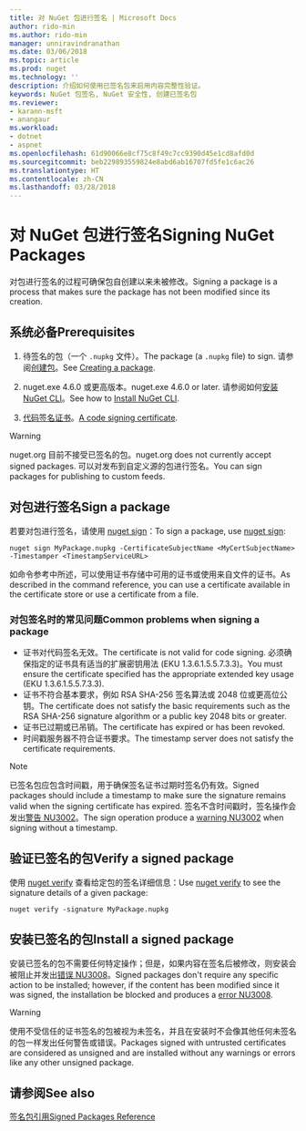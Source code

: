 ```yaml
---
title: 对 NuGet 包进行签名 | Microsoft Docs
author: rido-min
ms.author: rido-min
manager: unniravindranathan
ms.date: 03/06/2018
ms.topic: article
ms.prod: nuget
ms.technology: ''
description: 介绍如何使用已签名包来启用内容完整性验证。
keywords: NuGet 包签名, NuGet 安全性, 创建已签名包
ms.reviewer:
- karann-msft
- anangaur
ms.workload:
- dotnet
- aspnet
ms.openlocfilehash: 61d90066e8cf75c8f49c7cc9390d45e1cd8afd0d
ms.sourcegitcommit: beb229893559824e8abd6ab16707fd5fe1c6ac26
ms.translationtype: HT
ms.contentlocale: zh-CN
ms.lasthandoff: 03/28/2018
---
```

# <a name="signing-nuget-packages"></a><span data-ttu-id="91cdf-104">对 NuGet 包进行签名</span><span class="sxs-lookup"><span data-stu-id="91cdf-104">Signing NuGet Packages</span></span>

<span data-ttu-id="91cdf-105">对包进行签名的过程可确保包自创建以来未被修改。</span><span class="sxs-lookup"><span data-stu-id="91cdf-105">Signing a package is a process that makes sure the package has not been modified since its creation.</span></span>

## <a name="prerequisites"></a><span data-ttu-id="91cdf-106">系统必备</span><span class="sxs-lookup"><span data-stu-id="91cdf-106">Prerequisites</span></span>

1. <span data-ttu-id="91cdf-107">待签名的包（一个 `.nupkg` 文件）。</span><span class="sxs-lookup"><span data-stu-id="91cdf-107">The package (a `.nupkg` file) to sign.</span></span> <span data-ttu-id="91cdf-108">请参阅[创建包](creating-a-package.md)。</span><span class="sxs-lookup"><span data-stu-id="91cdf-108">See [Creating a package](creating-a-package.md).</span></span>

1. <span data-ttu-id="91cdf-109">nuget.exe 4.6.0 或更高版本。</span><span class="sxs-lookup"><span data-stu-id="91cdf-109">nuget.exe 4.6.0 or later.</span></span> <span data-ttu-id="91cdf-110">请参阅如何[安装 NuGet CLI](../install-nuget-client-tools.md#nugetexe-cli)。</span><span class="sxs-lookup"><span data-stu-id="91cdf-110">See how to [Install NuGet CLI](../install-nuget-client-tools.md#nugetexe-cli).</span></span>

1. <span data-ttu-id="91cdf-111">[代码签名证书](../reference/signed-packages-reference.md#get-a-code-signing-certificate)。</span><span class="sxs-lookup"><span data-stu-id="91cdf-111">[A code signing certificate](../reference/signed-packages-reference.md#get-a-code-signing-certificate).</span></span>

> [!Warning]
> <span data-ttu-id="91cdf-112">nuget.org 目前不接受已签名的包。</span><span class="sxs-lookup"><span data-stu-id="91cdf-112">nuget.org does not currently accept signed packages.</span></span> <span data-ttu-id="91cdf-113">可以对发布到自定义源的包进行签名。</span><span class="sxs-lookup"><span data-stu-id="91cdf-113">You can sign packages for publishing to custom feeds.</span></span>

## <a name="sign-a-package"></a><span data-ttu-id="91cdf-114">对包进行签名</span><span class="sxs-lookup"><span data-stu-id="91cdf-114">Sign a package</span></span>

<span data-ttu-id="91cdf-115">若要对包进行签名，请使用 [nuget sign](../tools/cli-ref-sign.md)：</span><span class="sxs-lookup"><span data-stu-id="91cdf-115">To sign a package, use [nuget sign](../tools/cli-ref-sign.md):</span></span>

```cli
nuget sign MyPackage.nupkg -CertificateSubjectName <MyCertSubjectName> -Timestamper <TimestampServiceURL>
```

<span data-ttu-id="91cdf-116">如命令参考中所述，可以使用证书存储中可用的证书或使用来自文件的证书。</span><span class="sxs-lookup"><span data-stu-id="91cdf-116">As described in the command reference, you can use a certificate available in the certificate store or use a certificate from a file.</span></span>

### <a name="common-problems-when-signing-a-package"></a><span data-ttu-id="91cdf-117">对包签名时的常见问题</span><span class="sxs-lookup"><span data-stu-id="91cdf-117">Common problems when signing a package</span></span>

- <span data-ttu-id="91cdf-118">证书对代码签名无效。</span><span class="sxs-lookup"><span data-stu-id="91cdf-118">The certificate is not valid for code signing.</span></span> <span data-ttu-id="91cdf-119">必须确保指定的证书具有适当的扩展密钥用法 (EKU 1.3.6.1.5.5.7.3.3)。</span><span class="sxs-lookup"><span data-stu-id="91cdf-119">You must ensure the certificate specified has the appropriate extended key usage (EKU 1.3.6.1.5.5.7.3.3).</span></span>
- <span data-ttu-id="91cdf-120">证书不符合基本要求，例如 RSA SHA-256 签名算法或 2048 位或更高位公钥。</span><span class="sxs-lookup"><span data-stu-id="91cdf-120">The certificate does not satisfy the basic requirements such as the RSA SHA-256 signature algorithm or a public key 2048 bits or greater.</span></span>
- <span data-ttu-id="91cdf-121">证书已过期或已吊销。</span><span class="sxs-lookup"><span data-stu-id="91cdf-121">The certificate has expired or has been revoked.</span></span>
- <span data-ttu-id="91cdf-122">时间戳服务器不符合证书要求。</span><span class="sxs-lookup"><span data-stu-id="91cdf-122">The timestamp server does not satisfy the certificate requirements.</span></span>

> [!Note]
> <span data-ttu-id="91cdf-123">已签名包应包含时间戳，用于确保签名证书过期时签名仍有效。</span><span class="sxs-lookup"><span data-stu-id="91cdf-123">Signed packages should include a timestamp to make sure the signature remains valid when the signing certificate has expired.</span></span> <span data-ttu-id="91cdf-124">签名不含时间戳时，签名操作会发出[警告 NU3002](../reference/Errors-and-Warnings.md#nu3002)。</span><span class="sxs-lookup"><span data-stu-id="91cdf-124">The sign operation produce a [warning NU3002](../reference/Errors-and-Warnings.md#nu3002) when signing without a timestamp.</span></span>

## <a name="verify-a-signed-package"></a><span data-ttu-id="91cdf-125">验证已签名的包</span><span class="sxs-lookup"><span data-stu-id="91cdf-125">Verify a signed package</span></span>

<span data-ttu-id="91cdf-126">使用 [nuget verify](../tools/cli-ref-verify.md) 查看给定包的签名详细信息：</span><span class="sxs-lookup"><span data-stu-id="91cdf-126">Use [nuget verify](../tools/cli-ref-verify.md) to see the signature details of a given package:</span></span>

```cli
nuget verify -signature MyPackage.nupkg
```

## <a name="install-a-signed-package"></a><span data-ttu-id="91cdf-127">安装已签名的包</span><span class="sxs-lookup"><span data-stu-id="91cdf-127">Install a signed package</span></span>

<span data-ttu-id="91cdf-128">安装已签名的包不需要任何特定操作；但是，如果内容在签名后被修改，则安装会被阻止并发出[错误 NU3008](../reference/Errors-and-Warnings.md#nu3008)。</span><span class="sxs-lookup"><span data-stu-id="91cdf-128">Signed packages don't require any specific action to be installed; however, if the content has been modified since it was signed, the installation be blocked and produces a [error NU3008](../reference/Errors-and-Warnings.md#nu3008).</span></span>

> [!Warning]
> <span data-ttu-id="91cdf-129">使用不受信任的证书签名的包被视为未签名，并且在安装时不会像其他任何未签名的包一样发出任何警告或错误。</span><span class="sxs-lookup"><span data-stu-id="91cdf-129">Packages signed with untrusted certificates are considered as unsigned and are installed without any warnings or errors like any other unsigned package.</span></span>

## <a name="see-also"></a><span data-ttu-id="91cdf-130">请参阅</span><span class="sxs-lookup"><span data-stu-id="91cdf-130">See also</span></span>

[<span data-ttu-id="91cdf-131">签名包引用</span><span class="sxs-lookup"><span data-stu-id="91cdf-131">Signed Packages Reference</span></span>](../reference/Signed-Packages-Reference.md)
